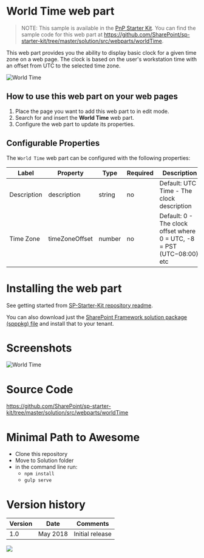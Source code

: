 # World Time web part

> NOTE: This sample is available in the [PnP Starter Kit](https://github.com/pnp/sp-starter-kit). You can find the sample code for this web part at https://github.com/SharePoint/sp-starter-kit/tree/master/solution/src/webparts/worldTime.

This web part provides you the ability to display basic clock for a given time zone on a web page. The clock is based on the user's workstation time with an offset from UTC to the selected time zone.

![World Time](https://github.com/pnp/sp-starter-kit/raw/master/assets/images/components/part-world-time.gif)

## How to use this web part on your web pages

1. Place the page you want to add this web part to in edit mode.
2. Search for and insert the **World Time** web part.
3. Configure the web part to update its properties.

## Configurable Properties

The `World Time` web part can be configured with the following properties:

| Label | Property | Type | Required | Description |
| ---- | ---- | ---- | ---- | ---- |
| Description | description | string | no | Default: UTC Time - The clock description |
| Time Zone | timeZoneOffset | number | no | Default: 0 - The clock offset where 0 = UTC, -8 = PST (UTC−08:00), etc |

# Installing the web part

See getting started from [SP-Starter-Kit repository readme](https://github.com/SharePoint/sp-starter-kit). 

You can also download just the [SharePoint Framework solution package (spppkg) file](https://github.com/SharePoint/sp-starter-kit/blob/master/package/sharepoint-starter-kit.sppkg) and install that to your tenant.

# Screenshots

![World Time](https://github.com/pnp/sp-starter-kit/raw/master/assets/images/components/part-world-time.png)

# Source Code

https://github.com/SharePoint/sp-starter-kit/tree/master/solution/src/webparts/worldTime

# Minimal Path to Awesome

- Clone this repository
- Move to Solution folder
- in the command line run:
  - `npm install`
  - `gulp serve`

# Version history

Version|Date|Comments
-------|----|--------
1.0|May 2018|Initial release

<img src="https://telemetry.sharepointpnp.com/sp-dev-fx-webparts/samples/react-world-time" />